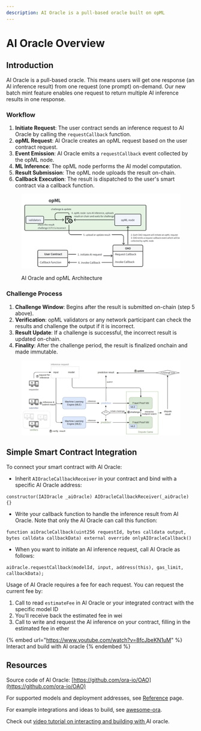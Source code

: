 ```yaml
---
description: AI Oracle is a pull-based oracle built on opML
---
```


# AI Oracle Overview

## Introduction

AI Oracle is a pull-based oracle. This means users will get one response (an AI inference result) from one request (one prompt) on-demand. Our new batch mint feature enables one request to return multiple AI inference results in one response.

### Workflow

1. **Initiate Request**: The user contract sends an inference request to AI Oracle by calling the `requestCallback` function.
2. **opML Request**: AI Oracle creates an opML request based on the user contract request.
3. **Event Emission**: AI Oracle emits a `requestCallback` event collected by the opML node.
4. **ML Inference**: The opML node performs the AI model computation.
5. **Result Submission**: The opML node uploads the result on-chain.
6. **Callback Execution**: The result is dispatched to the user's smart contract via a callback function.

<figure><img src="../../.gitbook/assets/image (8).png" alt=""><figcaption><p>AI Oracle and opML Architecture</p></figcaption></figure>

### Challenge Process

1. **Challenge Window**: Begins after the result is submitted on-chain (step 5 above).
2. **Verification**: opML validators or any network participant can check the results and challenge the output if it is incorrect.
3. **Result Update**: If a challenge is successful, the incorrect result is updated on-chain.
4. **Finality**: After the challenge period, the result is finalized onchain and made immutable.

<figure><img src="../../.gitbook/assets/image (9).png" alt=""><figcaption></figcaption></figure>

## Simple Smart Contract Integration

To connect your smart contract with AI Oracle:

* Inherit `AIOracleCallbackReceiver` in your contract and bind with a specific AI Oracle address:

```solidity
constructor(IAIOracle _aiOracle) AIOracleCallbackReceiver(_aiOracle) {}
```

* Write your callback function to handle the inference result from AI Oracle. Note that only the AI Oracle can call this function:

```solidity
function aiOracleCallback(uint256 requestId, bytes calldata output, bytes calldata callbackData) external override onlyAIOracleCallback()
```

* When you want to initiate an AI inference request, call AI Oracle as follows:

```solidity
aiOracle.requestCallback(modelId, input, address(this), gas_limit, callbackData);
```

Usage of AI Oracle requires a fee for each request. You can request the current fee by:

1. Call to read `estimateFee` in AI Oracle or your integrated contract with the specific model ID
2. You’ll receive back the estimated fee in wei
3. Call to write and request the AI inference on your contract, filling in the estimated fee in ether

{% embed url="https://www.youtube.com/watch?v=8fcJbeKN1uM" %}
Interact and build with AI oracle
{% endembed %}

## Resources

Source code of AI Oracle: [https://github.com/ora-io/OAO](https://github.com/ora-io/OAO)

For supported models and deployment addresses, see [Reference](references/) page.

For example integrations and ideas to build, see [awesome-ora](https://github.com/ora-io/awesome-ora#-ai-oracle-cle-ecosystem).

Check out [video tutorial on interacting and building with ](https://www.youtube.com/watch?v=8fcJbeKN1uM)AI oracle.

